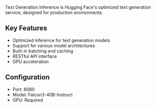 Text Generation Inference is Hugging Face's optimized text generation service, designed for production environments.

## Key Features
- Optimized inference for text generation models
- Support for various model architectures
- Built-in batching and caching
- RESTful API interface
- GPU acceleration

## Configuration
- Port: 8080
- Model: Falcon3-40B-Instruct
- GPU: Required 